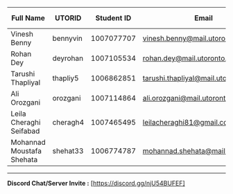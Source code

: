 | Full Name | UTORID | Student ID | Email | Best Way to Contact | Discord Username 
|-----------|--------|------------|-------|---------------------|------------------
| Vinesh Benny | bennyvin | 1007077707 | vinesh.benny@mail.utoronto.ca | vinesh.benny@mail.utoronto.ca | Josuke's Hamon#1772
| Rohan Dey | deyrohan | 1007105534 | rohan.dey@mail.utoronto.ca | +1 (647) 974-2649 | Blue Viper#9850
| Tarushi Thapliyal | thapliy5 | 1006862851 | tarushi.thapliyal@mail.utoronto.ca | tarushi.thapliyal@mail.utoronto.ca | skyy#0087
| Ali Orozgani | orozgani | 1007114864 | ali.orozgani@mail.utoronto.ca | +1 (647) 514-4722 | YaySushi#1650
| Leila Cheraghi Seifabad | cheragh4 | 1007465495 | leilacheraghi81@gmail.com | +1 (647) 679-2421 | Luce#2325 / Leila#1602
| Mohannad Moustafa Shehata | shehat33 | 1006774787 | mohannad.shehata@mail.utoronto.ca | mohannad.shehata@mail.utoronto.ca | Terminator-2002#4020

---
**Discord Chat/Server Invite :** [https://discord.gg/njU54BUFEF]
